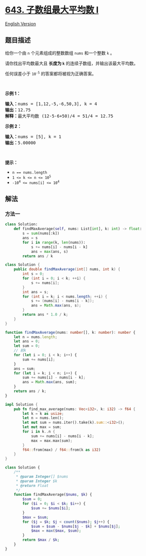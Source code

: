 # [643. 子数组最大平均数 I](https://leetcode.cn/problems/maximum-average-subarray-i)

[English Version](/solution/0600-0699/0643.Maximum%20Average%20Subarray%20I/README_EN.md)

<!-- tags:数组,滑动窗口 -->

## 题目描述

<!-- 这里写题目描述 -->

<p>给你一个由 <code>n</code> 个元素组成的整数数组 <code>nums</code> 和一个整数 <code>k</code> 。</p>

<p>请你找出平均数最大且 <strong>长度为 <code>k</code></strong> 的连续子数组，并输出该最大平均数。</p>

<p>任何误差小于 <code>10<sup>-5</sup></code> 的答案都将被视为正确答案。</p>

<p>&nbsp;</p>

<p><strong>示例 1：</strong></p>

<pre>
<strong>输入：</strong>nums = [1,12,-5,-6,50,3], k = 4
<strong>输出：</strong>12.75
<strong>解释：</strong>最大平均数 (12-5-6+50)/4 = 51/4 = 12.75
</pre>

<p><strong>示例 2：</strong></p>

<pre>
<strong>输入：</strong>nums = [5], k = 1
<strong>输出：</strong>5.00000
</pre>

<p>&nbsp;</p>

<p><strong>提示：</strong></p>

<ul>
	<li><code>n == nums.length</code></li>
	<li><code>1 &lt;= k &lt;= n &lt;= 10<sup>5</sup></code></li>
	<li><code>-10<sup>4</sup> &lt;= nums[i] &lt;= 10<sup>4</sup></code></li>
</ul>

## 解法

### 方法一

<!-- tabs:start -->

```python
class Solution:
    def findMaxAverage(self, nums: List[int], k: int) -> float:
        s = sum(nums[:k])
        ans = s
        for i in range(k, len(nums)):
            s += nums[i] - nums[i - k]
            ans = max(ans, s)
        return ans / k
```

```java
class Solution {
    public double findMaxAverage(int[] nums, int k) {
        int s = 0;
        for (int i = 0; i < k; ++i) {
            s += nums[i];
        }
        int ans = s;
        for (int i = k; i < nums.length; ++i) {
            s += (nums[i] - nums[i - k]);
            ans = Math.max(ans, s);
        }
        return ans * 1.0 / k;
    }
}
```

```ts
function findMaxAverage(nums: number[], k: number): number {
    let n = nums.length;
    let ans = 0;
    let sum = 0;
    // 前k
    for (let i = 0; i < k; i++) {
        sum += nums[i];
    }
    ans = sum;
    for (let i = k; i < n; i++) {
        sum += nums[i] - nums[i - k];
        ans = Math.max(ans, sum);
    }
    return ans / k;
}
```

```rust
impl Solution {
    pub fn find_max_average(nums: Vec<i32>, k: i32) -> f64 {
        let k = k as usize;
        let n = nums.len();
        let mut sum = nums.iter().take(k).sum::<i32>();
        let mut max = sum;
        for i in k..n {
            sum += nums[i] - nums[i - k];
            max = max.max(sum);
        }
        f64::from(max) / f64::from(k as i32)
    }
}
```

```php
class Solution {
    /**
     * @param Integer[] $nums
     * @param Integer $k
     * @return Float
     */
    function findMaxAverage($nums, $k) {
        $sum = 0;
        for ($i = 0; $i < $k; $i++) {
            $sum += $nums[$i];
        }
        $max = $sum;
        for ($j = $k; $j < count($nums); $j++) {
            $sum = $sum - $nums[$j - $k] + $nums[$j];
            $max = max($max, $sum);
        }
        return $max / $k;
    }
}
```

<!-- tabs:end -->

<!-- end -->
